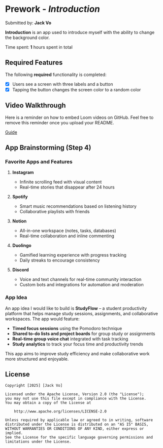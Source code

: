 # Prework - *Introduction*

Submitted by: **Jack Vo**

**Introduction** is an app used to introduce myself with the ability to change the background color.

Time spent: **1** hours spent in total

## Required Features

The following **required** functionality is completed:

- [X] Users see a screen with three labels and a button
- [X] Tapping the button changes the screen color to a random color

## Video Walkthrough

Here is a reminder on how to embed Loom videos on GitHub. Feel free to remove this reminder once you upload your README.

[Guide](https://github.com/jacklvd/IOS101-prework/blob/master/ios101-introduction.gif)

## App Brainstorming (Step 4)

### Favorite Apps and Features

1. **Instagram**
   - Infinite scrolling feed with visual content
   - Real-time stories that disappear after 24 hours

2. **Spotify**
   - Smart music recommendations based on listening history
   - Collaborative playlists with friends

3. **Notion**
   - All-in-one workspace (notes, tasks, databases)
   - Real-time collaboration and inline commenting

4. **Duolingo**
   - Gamified learning experience with progress tracking
   - Daily streaks to encourage consistency

5. **Discord**
   - Voice and text channels for real-time community interaction
   - Custom bots and integrations for automation and moderation

### App Idea

An app idea I would like to build is **StudyFlow** – a student productivity platform that helps manage study sessions, assignments, and collaborative workspaces. The app would feature:

- **Timed focus sessions** using the Pomodoro technique
- **Shared to-do lists and project boards** for group study or assignments
- **Real-time group voice chat** integrated with task tracking
- **Study analytics** to track your focus time and productivity trends

This app aims to improve study efficiency and make collaborative work more structured and enjoyable.

## License

    Copyright [2025] [Jack Vo]

    Licensed under the Apache License, Version 2.0 (the "License");
    you may not use this file except in compliance with the License.
    You may obtain a copy of the License at

        http://www.apache.org/licenses/LICENSE-2.0

    Unless required by applicable law or agreed to in writing, software
    distributed under the License is distributed on an "AS IS" BASIS,
    WITHOUT WARRANTIES OR CONDITIONS OF ANY KIND, either express or implied.
    See the License for the specific language governing permissions and
    limitations under the License.
